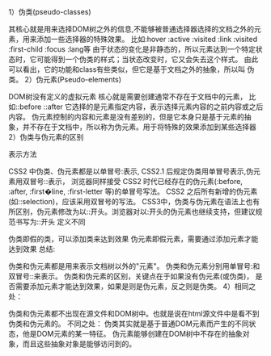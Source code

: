 1）伪类(pseudo-classes)

其核⼼就是⽤来选择DOM树之外的信息,不能够被普通选择器选择的⽂档之外的元素，⽤来添加⼀些选择器的特殊效果。
⽐如:hover :active :visited :link :visited :first-child :focus :lang等
由于状态的变化是⾮静态的，所以元素达到⼀个特定状态时，它可能得到⼀个伪类的样式；当状态改变时，它⼜会失去这个样式。
由此可以看出，它的功能和class有些类似，但它是基于⽂档之外的抽象，所以叫 伪类。
2）伪元素(Pseudo-elements)

DOM树没有定义的虚拟元素
核⼼就是需要创建通常不存在于⽂档中的元素，
⽐如::before ::after 它选择的是元素指定内容，表示选择元素内容的之前内容或之后内容。
伪元素控制的内容和元素是没有差别的，但是它本身只是基于元素的抽象，并不存在于⽂档中，所以称为伪元素。⽤于将特殊的效果添加到某些选择器
2）伪类与伪元素的区别

表示⽅法

CSS2 中伪类、伪元素都是以单冒号:表示,
CSS2.1 后规定伪类⽤单冒号表示,伪元素⽤双冒号::表示，
浏览器同样接受 CSS2 时代已经存在的伪元素(:before, :after, :first�line, :first-letter 等)的单冒号写法。
CSS2 之后所有新增的伪元素(如::selection)，应该采⽤双冒号的写法。
CSS3中，伪类与伪元素在语法上也有所区别，伪元素修改为以::开头。浏览器对以:开头的伪元素也继续⽀持，但建议规范书写为::开头
定义不同

伪类即假的类，可以添加类来达到效果
伪元素即假元素，需要通过添加元素才能达到效果
总结:

伪类和伪元素都是⽤来表示⽂档树以外的"元素"。
伪类和伪元素分别⽤单冒号:和双冒号::来表示。
伪类和伪元素的区别，关键点在于如果没有伪元素(或伪类)，
是否需要添加元素才能达到效果，如果是则是伪元素，反之则是伪类。
4）相同之处：

伪类和伪元素都不出现在源⽂件和DOM树中。也就是说在html源⽂件中是看不到伪类和伪元素的。
不同之处：
伪类其实就是基于普通DOM元素⽽产⽣的不同状态，他是DOM元素的某⼀特征。
伪元素能够创建在DOM树中不存在的抽象对象，⽽且这些抽象对象是能够访问到的。